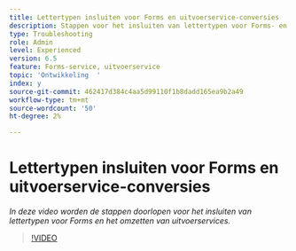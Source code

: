```yaml
---
title: Lettertypen insluiten voor Forms en uitvoerservice-conversies
description: Stappen voor het insluiten van lettertypen voor Forms- en uitvoerservice-conversies
type: Troubleshooting
role: Admin
level: Experienced
version: 6.5
feature: Forms-service, uitvoerservice
topic: 'Ontwikkeling  '
index: y
source-git-commit: 462417d384c4aa5d99110f1b8dadd165ea9b2a49
workflow-type: tm+mt
source-wordcount: '50'
ht-degree: 2%

---
```


# Lettertypen insluiten voor Forms en uitvoerservice-conversies

*In deze video worden de stappen doorlopen voor het insluiten van lettertypen voor Forms en het omzetten van uitvoerservices.*

>[!VIDEO](https://video.tv.adobe.com/v/335496?quality=9&learn=on)
